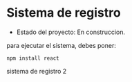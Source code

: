 <h1>Sistema de registro</h1>

- Estado del proyecto: En construccion.

para ejecutar el sistema, debes poner:

```npm install react```

sistema de registro 2
